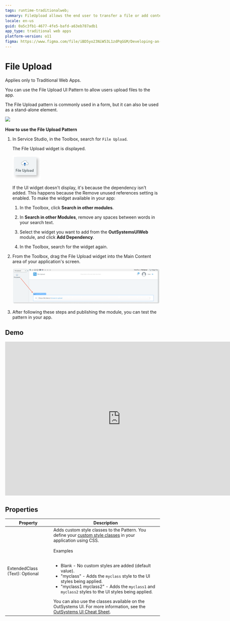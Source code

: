```yaml
---
tags: runtime-traditionalweb; 
summary: FileUpload allows the end user to transfer a file or add content to the application.
locale: en-us
guid: 0a5c3fb1-4677-4fe5-bafd-a63eb787adb1
app_type: traditional web apps
platform-version: o11
figma: https://www.figma.com/file/iBD5yo23NiW53L1zdPqGGM/Developing-an-Application?type=design&node-id=232%3A0&mode=design&t=KpVEJMvnBwiukqql-1
---
```


# File Upload

<div class="info" markdown="1">

Applies only to Traditional Web Apps.

</div>

You can use the File Upload UI Pattern to allow users upload files to the app.

The File Upload pattern is commonly used in a form, but it can also be used as a stand-alone element.

![](<images/fileupload-image-1.png>)

**How to use the File Upload Pattern**

1. In Service Studio, in the Toolbox, search for `File Upload`.

    The File Upload widget is displayed.

    ![](<images/fileupload-image-3.png>)

    If the UI widget doesn't display, it's because the dependency isn't added. This happens because the Remove unused references setting is enabled. To make the widget available in your app:

    1. In the Toolbox, click **Search in other modules**.

    1. In **Search in other Modules**, remove any spaces between words in your search text.
    
    1. Select the widget you want to add from the **OutSystemsUIWeb** module, and click **Add Dependency**. 
    
    1. In the Toolbox, search for the widget again.

1. From the Toolbox, drag the File Upload widget into the Main Content area of your application's screen.

    ![](<images/fileupload-image-4.png>)

1. After following these steps and publishing the module, you can test the pattern in your app. 

## Demo

<iframe width="750" height="500" src="https://www.youtube.com/embed/l0YPl_3ya9s" frameborder="0" allow="accelerometer; autoplay; encrypted-media; gyroscope; picture-in-picture" allowfullscreen="allowfullscreen"></iframe>

## Properties

| **Property** | **Description** |
|---|---|
| ExtendedClass (Text): Optional | Adds custom style classes to the Pattern. You define your [custom style classes](../../../../../../develop/ui/look-feel/css.md) in your application using CSS.<br/><br/>Examples<br/><br/><ul><li>Blank - No custom styles are added (default value).</li><li>"myclass" - Adds the ``myclass`` style to the UI styles being applied.</li><li>"myclass1 myclass2" - Adds the ``myclass1`` and ``myclass2`` styles to the UI styles being applied. </li></ul>You can also use the classes available on the OutSystems UI. For more information, see the [OutSystems UI Cheat Sheet](https://outsystemsui.outsystems.com/OutSystemsUIWebsite/CheatSheet). |
